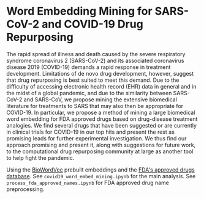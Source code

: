 # Word Embedding Mining for SARS-CoV-2 and COVID-19 Drug Repurposing
The rapid spread of illness and death caused by the severe respiratory syndrome coronavirus 2 (SARS-CoV-2) and its associated coronavirus disease 2019 (COVID-19) demands a rapid response in treatment development.
Limitations of de novo drug development, however, suggest that drug repurposing is best suited to meet this demand.
Due to the difficulty of accessing electronic health record (EHR) data in general and in the midst of a global pandemic, and due to the similarity between SARS-CoV-2 and SARS-CoV, we propose mining the extensive biomedical literature for treatments to SARS that may also then be appropriate for COVID-19.
In particular, we propose a method of mining a large biomedical word embedding for FDA approved drugs based on drug-disease treatment analogies.
We find several drugs that have been suggested or are currently in clinical trials for COVID-19 in our top hits and present the rest as promising leads for further experimental investigation.
We thus find our approach promising and present it, along with suggestions for future work, to the computational drug repurposing community at large as another tool to help fight the pandemic.


Using the [BioWordVec](https://github.com/ncbi-nlp/BioWordVec) prebuilt embeddings and the [FDA's approved drugs database](https://www.fda.gov/drugs/drug-approvals-and-databases/drugsfda-data-files).
See `covid19_word_embed_mining.ipynb` for the main analysis.
See `process_fda_approved_names.ipynb` for FDA approved drug name preprocessing.